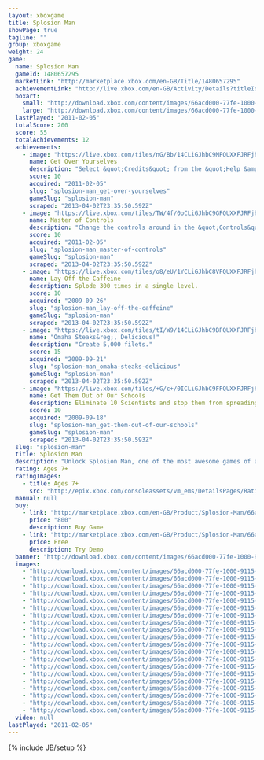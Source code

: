 ```yaml
---
layout: xboxgame
title: Splosion Man
showPage: true
tagline: ""
group: xboxgame
weight: 24
game: 
  name: Splosion Man
  gameId: 1480657295
  marketLink: "http://marketplace.xbox.com/en-GB/Title/1480657295"
  achievementLink: "http://live.xbox.com/en-GB/Activity/Details?titleId=1480657295"
  boxart: 
    small: "http://download.xbox.com/content/images/66acd000-77fe-1000-9115-d8025841098f/1033/boxartsm.jpg"
    large: "http://download.xbox.com/content/images/66acd000-77fe-1000-9115-d8025841098f/1033/boxartlg.jpg"
  lastPlayed: "2011-02-05"
  totalScore: 200
  score: 55
  totalAchievements: 12
  achievements: 
    - image: "https://live.xbox.com/tiles/nG/Bb/14CLiGJhbC9MFQUXXFJRFjhmL2FjaC8wLzgAAAAA5+fn+HRghw==.jpg"
      name: Get Over Yourselves
      description: "Select &quot;Credits&quot; from the &quot;Help &amp; Options&quot; menu and watch the whole thing."
      score: 10
      acquired: "2011-02-05"
      slug: "splosion-man_get-over-yourselves"
      gameSlug: "splosion-man"
      scraped: "2013-04-02T23:35:50.592Z"
    - image: "https://live.xbox.com/tiles/TW/4f/0oCLiGJhbC9GFQUXXFJRFjhmL2FjaC8wLzIAAAAA5+fn-TBuVg==.jpg"
      name: Master of Controls
      description: "Change the controls around in the &quot;Controls&quot; menu."
      score: 10
      acquired: "2011-02-05"
      slug: "splosion-man_master-of-controls"
      gameSlug: "splosion-man"
      scraped: "2013-04-02T23:35:50.592Z"
    - image: "https://live.xbox.com/tiles/o8/eU/1YCLiGJhbC8VFQUXXFJRFjhmL2FjaC8wL2EAAAAA5+fn+rvHuA==.jpg"
      name: Lay Off the Caffeine
      description: Splode 300 times in a single level.
      score: 10
      acquired: "2009-09-26"
      slug: "splosion-man_lay-off-the-caffeine"
      gameSlug: "splosion-man"
      scraped: "2013-04-02T23:35:50.592Z"
    - image: "https://live.xbox.com/tiles/tI/W9/14CLiGJhbC9BFQUXXFJRFjhmL2FjaC8wLzUAAAAA5+fn+JKFrw==.jpg"
      name: "Omaha Steaks&reg;, Delicious!"
      description: "Create 5,000 filets."
      score: 15
      acquired: "2009-09-21"
      slug: "splosion-man_omaha-steaks-delicious"
      gameSlug: "splosion-man"
      scraped: "2013-04-02T23:35:50.592Z"
    - image: "https://live.xbox.com/tiles/+G/c+/0ICLiGJhbC9FFQUXXFJRFjhmL2FjaC8wLzEAAAAA5+fn-xFn4w==.jpg"
      name: Get Them Out of Our Schools
      description: Eliminate 10 Scientists and stop them from spreading their filthy lies.
      score: 10
      acquired: "2009-09-18"
      slug: "splosion-man_get-them-out-of-our-schools"
      gameSlug: "splosion-man"
      scraped: "2013-04-02T23:35:50.593Z"
  slug: "splosion-man"
  title: Splosion Man
  description: "Unlock Splosion Man, one of the most awesome games of all time.  The full version of Splosion Man includes an unlockable premium dashboard theme, free gamerpics, and even avatar accessories!  You&rsquo;ve sploded the rest, now splode the best.  Splosion Man has a fifty level single-player campaign and a separate fifty level multiplayer cooperative campaign. There are no refunds for this item. For more information, see www.xbox.com/live/accounts."
  rating: Ages 7+
  ratingImages: 
    - title: Ages 7+
      src: "http://epix.xbox.com/consoleassets/vm_ems/DetailsPages/RatingSystemID/14/default/Values/14002.png"
  manual: null
  buy: 
    - link: "http://marketplace.xbox.com/en-GB/Product/Splosion-Man/66acd000-77fe-1000-9115-d8025841098f?purchase=1&amp;DownloadType=Game"
      price: "800"
      description: Buy Game
    - link: "http://marketplace.xbox.com/en-GB/Product/Splosion-Man/66acd000-77fe-1000-9115-d8025841098f?purchase=1&amp;DownloadType=GameDemo"
      price: Free
      description: Try Demo
  banner: "http://download.xbox.com/content/images/66acd000-77fe-1000-9115-d8025841098f/1033/banner.png"
  images: 
    - "http://download.xbox.com/content/images/66acd000-77fe-1000-9115-d8025841098f/1033/screenlg1.jpg"
    - "http://download.xbox.com/content/images/66acd000-77fe-1000-9115-d8025841098f/1033/screenlg2.jpg"
    - "http://download.xbox.com/content/images/66acd000-77fe-1000-9115-d8025841098f/1033/screenlg3.jpg"
    - "http://download.xbox.com/content/images/66acd000-77fe-1000-9115-d8025841098f/1033/screenlg4.jpg"
    - "http://download.xbox.com/content/images/66acd000-77fe-1000-9115-d8025841098f/1033/screenlg5.jpg"
    - "http://download.xbox.com/content/images/66acd000-77fe-1000-9115-d8025841098f/1033/screenlg6.jpg"
    - "http://download.xbox.com/content/images/66acd000-77fe-1000-9115-d8025841098f/1033/screenlg7.jpg"
    - "http://download.xbox.com/content/images/66acd000-77fe-1000-9115-d8025841098f/1033/screenlg8.jpg"
    - "http://download.xbox.com/content/images/66acd000-77fe-1000-9115-d8025841098f/1033/screenlg9.jpg"
    - "http://download.xbox.com/content/images/66acd000-77fe-1000-9115-d8025841098f/1033/screenlg10.jpg"
    - "http://download.xbox.com/content/images/66acd000-77fe-1000-9115-d8025841098f/1033/screenlg11.jpg"
    - "http://download.xbox.com/content/images/66acd000-77fe-1000-9115-d8025841098f/1033/screenlg12.jpg"
    - "http://download.xbox.com/content/images/66acd000-77fe-1000-9115-d8025841098f/1033/screenlg13.jpg"
    - "http://download.xbox.com/content/images/66acd000-77fe-1000-9115-d8025841098f/1033/screenlg14.jpg"
    - "http://download.xbox.com/content/images/66acd000-77fe-1000-9115-d8025841098f/1033/screenlg15.jpg"
    - "http://download.xbox.com/content/images/66acd000-77fe-1000-9115-d8025841098f/1033/screenlg16.jpg"
    - "http://download.xbox.com/content/images/66acd000-77fe-1000-9115-d8025841098f/1033/screenlg17.jpg"
    - "http://download.xbox.com/content/images/66acd000-77fe-1000-9115-d8025841098f/1033/screenlg18.jpg"
    - "http://download.xbox.com/content/images/66acd000-77fe-1000-9115-d8025841098f/1033/screenlg19.jpg"
    - "http://download.xbox.com/content/images/66acd000-77fe-1000-9115-d8025841098f/1033/screenlg20.jpg"
  video: null
lastPlayed: "2011-02-05"
---
```

{% include JB/setup %}